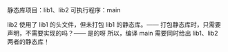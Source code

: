 静态库项目：lib1、lib2
可执行程序：main

lib2 使用了 lib1 的头文件，但未打包 lib1 的静态库。—— 打包静态库时，只需要声明，不需要实现的吗？—— 是的呀
所以，编译 main 需要同时给出 lib1、lib2 两者的静态库！